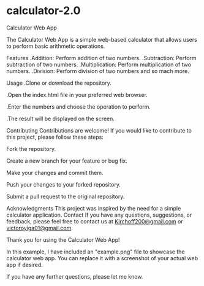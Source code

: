 # calculator-2.0
Calculator Web App

The Calculator Web App is a simple web-based calculator that allows users to perform basic arithmetic operations.

Features
.Addition: Perform addition of two numbers.
.Subtraction: Perform subtraction of two numbers.
.Multiplication: Perform multiplication of two numbers.
.Division: Perform division of two numbers and so mach more.

Usage
.Clone or download the repository.

.Open the index.html file in your preferred web browser.

.Enter the numbers and choose the operation to perform.

.The result will be displayed on the screen.


Contributing
Contributions are welcome! If you would like to contribute to this project, please follow these steps:

Fork the repository.

Create a new branch for your feature or bug fix.

Make your changes and commit them.

Push your changes to your forked repository.

Submit a pull request to the original repository.

Acknowledgments
This project was inspired by the need for a simple calculator application.
Contact
If you have any questions, suggestions, or feedback, please feel free to contact us at Kirchoff200@gmail.com or victoroyiga01@gmail.com.

Thank you for using the Calculator Web App!

In this example, I have included an "example.png" file to showcase the calculator web app. You can replace it with a screenshot of your actual web app if desired.

If you have any further questions, please let me know.
